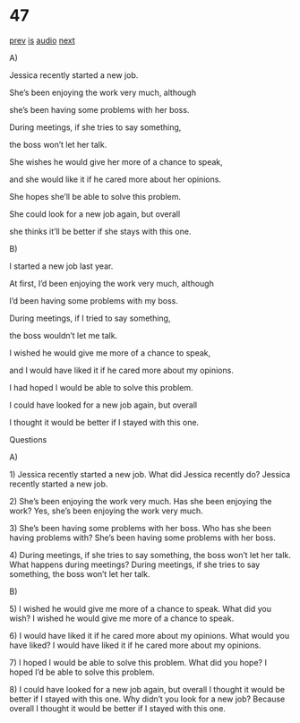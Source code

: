 # 47

[prev](../en/story_46.md)
[is](../is/story_47.md)
[audio](../audio/story_47.mp3)
[next](../en/story_48.md)

A\)

Jessica recently started a new job.

She’s been enjoying the work very much, although

she’s been having some problems with her boss.

During meetings, if she tries to say something,

the boss won’t let her talk.

She wishes he would give her more of a chance to speak,

and she would like it if he cared more about her opinions.

She hopes she’ll be able to solve this problem.

She could look for a new job again, but overall

she thinks it’ll be better if she stays with this one.

B\)

I started a new job last year.

At first, I’d been enjoying the work very much, although

I’d been having some problems with my boss.

During meetings, if I tried to say something,

the boss wouldn’t let me talk.

I wished he would give me more of a chance to speak,

and I would have liked it if he cared more about my opinions.

I had hoped I would be able to solve this problem.

I could have looked for a new job again, but overall

I thought it would be better if I stayed with this one.

Questions

A\)

1\) Jessica recently started a new job. What did Jessica recently do?
Jessica recently started a new job.

2\) She’s been enjoying the work very much. Has she been enjoying the
work? Yes, she’s been enjoying the work very much.

3\) She’s been having some problems with her boss. Who has she been
having problems with? She’s been having some problems with her boss.

4\) During meetings, if she tries to say something, the boss won’t let
her talk. What happens during meetings? During meetings, if she tries to
say something, the boss won’t let her talk.

B\)

5\) I wished he would give me more of a chance to speak. What did you
wish? I wished he would give me more of a chance to speak.

6\) I would have liked it if he cared more about my opinions. What would
you have liked? I would have liked it if he cared more about my
opinions.

7\) I hoped I would be able to solve this problem. What did you hope? I
hoped I’d be able to solve this problem.

8\) I could have looked for a new job again, but overall I thought it
would be better if I stayed with this one. Why didn’t you look for a new
job? Because overall I thought it would be better if I stayed with this
one.
